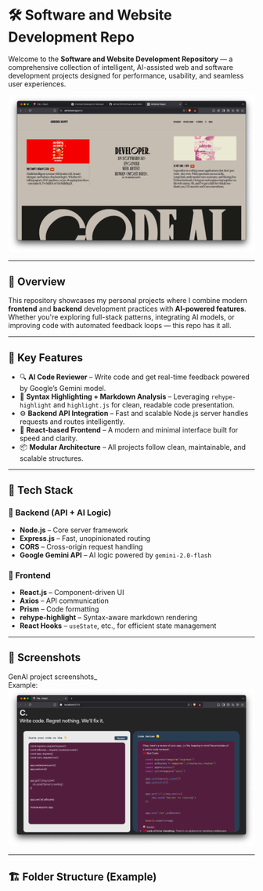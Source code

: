 # 🛠️ Software and Website Development Repo

Welcome to the **Software and Website Development Repository** — a comprehensive collection of intelligent, AI-assisted web and software development projects designed for performance, usability, and seamless user experiences.

![Project Preview](./portfolio_website/assists/Screenshot%202025-05-12%20at%2012.17.42%20PM.png) <!-- Replace with actual image file -->

---

## 🚀 Overview

This repository showcases my personal projects where I combine modern **frontend** and **backend** development practices with **AI-powered features**. Whether you're exploring full-stack patterns, integrating AI models, or improving code with automated feedback loops — this repo has it all.

---

## 🧠 Key Features

- 🔍 **AI Code Reviewer** – Write code and get real-time feedback powered by Google’s Gemini model.
- 🧪 **Syntax Highlighting + Markdown Analysis** – Leveraging `rehype-highlight` and `highlight.js` for clean, readable code presentation.
- ⚙️ **Backend API Integration** – Fast and scalable Node.js server handles requests and routes intelligently.
- 💬 **React-based Frontend** – A modern and minimal interface built for speed and clarity.
- 📦 **Modular Architecture** – All projects follow clean, maintainable, and scalable structures.

---

## 🧰 Tech Stack

### 🔹 Backend (API + AI Logic)
- **Node.js** – Core server framework
- **Express.js** – Fast, unopinionated routing
- **CORS** – Cross-origin request handling
- **Google Gemini API** – AI logic powered by `gemini-2.0-flash`

### 🔸 Frontend
- **React.js** – Component-driven UI
- **Axios** – API communication
- **Prism** – Code formatting
- **rehype-highlight** – Syntax-aware markdown rendering
- **React Hooks** – `useState`, etc., for efficient state management

---

## 📸 Screenshots

GenAI project screenshots_  
Example:
![AI Code Review in Action](./Code_review_MERN_Proj/Frontend/public/Screenshot%202025-05-12%20at%2011.28.09%20AM.png)

---

## 🏗️ Folder Structure (Example)
